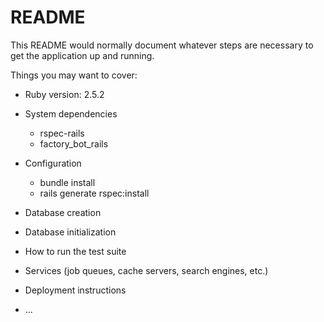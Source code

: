 # README

This README would normally document whatever steps are necessary to get the
application up and running.

Things you may want to cover:

* Ruby version: 2.5.2

* System dependencies
  - rspec-rails
  - factory_bot_rails

* Configuration
  - bundle install
  - rails generate rspec:install

* Database creation

* Database initialization

* How to run the test suite

* Services (job queues, cache servers, search engines, etc.)

* Deployment instructions

* ...
